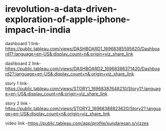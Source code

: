 # irevolution-a-data-driven-exploration-of-apple-iphone-impact-in-india

dashboard 1 link-https://public.tableau.com/views/DASHBOARD1_16968385595620/Dashboard1?:language=en-US&:display_count=n&:origin=viz_share_link

dashboard 2 link-https://public.tableau.com/views/DASHBOARD2_16968386371420/Dashboard2?:language=en-US&:display_count=n&:origin=viz_share_link

story 1 link-https://public.tableau.com/views/STORY1_16968387648210/Story1?:language=en-US&:display_count=n&:origin=viz_share_link

story 2 link -https://public.tableau.com/views/STORY2_16968388823620/Story2?:language=en-US&:display_count=n&:origin=viz_share_link

video link -https://public.tableau.com/app/profile/sundaresan.s/vizzes
